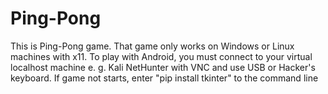 # Ping-Pong
This is Ping-Pong game.
That game only works on Windows or Linux machines with x11.
To play with Android, you must connect to your virtual localhost machine e. g. Kali NetHunter with VNC and use USB or Hacker's keyboard.
If game not starts, enter "pip install tkinter" to the command line

